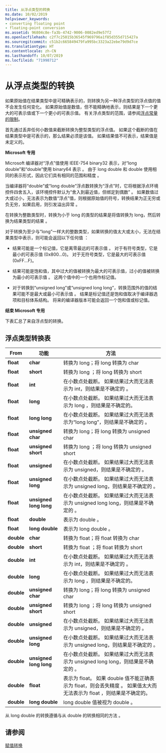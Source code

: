 ```yaml
---
title: 从浮点类型的转换
ms.date: 10/02/2019
helpviewer_keywords:
- converting floating point
- floating-point conversion
ms.assetid: 96804c8e-fa3b-4742-9006-0082ed9e57f2
ms.openlocfilehash: c2f7c25015b36545f969796a1f85d355d715427a
ms.sourcegitcommit: c51b2c665849479fa995bc3323a22ebe79d9d7ce
ms.translationtype: HT
ms.contentlocale: zh-CN
ms.lasthandoff: 10/07/2019
ms.locfileid: "71998712"
---
```

# <a name="conversions-from-floating-point-types"></a>从浮点类型的转换

如果原始值在结果类型中是可精确表示的，则转换为另一种浮点类型的浮点值的值不会发生任何变化。 如果原始值是数值，但不能精确地表示，则结果是下一个更大的可表示值或下一个更小的可表示值。 有关浮点类型的范围，请参阅[浮点常量的限制](../c-language/limits-on-floating-point-constants.md)。

首先通过丢弃任何小数值来截断转换为整型类型的浮点值。 如果这个截断的值在结果类型中是可表示的，那么结果必须是该值。 如果结果值不可表示，结果值是未定义的。

**Microsoft 专用**

Microsoft 编译器对“浮点”值使用 IEEE-754 binary32 表示，对“long double”和“double”使用 binary64 表示    。 由于 long double 和 double 使用相同的表示形式，因此它们具有相同的范围和精度   。

当编译器将“double”或“long double”浮点数转换为“浮点”时，它将根据浮点环境控件四舍五入，该环境控件默认为“舍入到最近值，但绑定到偶数”    。 如果数值过大或过小，无法表示为数值“浮点”值，则根据原始值的符号，转换结果为正无穷或负无穷，如果启用，则引发溢出异常  。

在转换为整数类型时，转换为小于 long 的类型的结果是将值转换为 long，然后转换为结果类型的结果   。

对于转换为至少与“long”一样大的整数类型，如果转换的值太大或太小，无法在结果类型中表示，则可能会返回以下任何值  ：

- 结果可能是一个标记值，它是离零最远的可表示值  。 对于有符号类型，它是最小的可表示值 (0x800...0)。 对于无符号类型，它是最大的可表示值 (0xFF...F)。

- 结果可能是饱和值，其中过大的值被转换为最大的可表示值，过小的值被转换为最小的可表示值  。 这两个值中的一个也用作标记值。

- 对于转换到“unsigned long”或“unsigned long long”，转换范围外的值的结果可能不是最大或最小可表示值   。 结果是标记值还是饱和值取决于编译器选项和目标体系结构。 将来的编译器版本可能会返回一个饱和值或标记值。

**结束 Microsoft 专用**

下表汇总了来自浮点型的转换。

## <a name="table-of-conversions-from-floating-point-types"></a>浮点类型转换表

|From|功能|方法|
|----------|--------|------------|
|**float**|**char**|转换为 long；将 long 转换为 char   |
|**float**|**short**|转换为 long  ；将 long  转换为  short|
|**float**|**int**|在小数点处截断。 如果结果过大而无法表示为 int，则结果是不确定的  。|
|**float**|**long**|在小数点处截断。 如果结果过大而无法表示为 long  ，则结果是不确定的。|
|**float**|**long long**|在小数点处截断。 如果结果过大而无法表示为“long long”，则结果是不确定的  。|
|**float**|**unsigned char**|转换为 long；将 long 转换为 unsigned char   |
|**float**|**unsigned short**|转换为 long  ；将 long  转换为  unsigned short|
|**float**|**unsigned**|在小数点处截断。 如果结果过大而无法表示为 unsigned，则结果是不确定的  。|
|**float**|**unsigned long**|在小数点处截断。 如果结果过大而无法表示为 unsigned long，则结果是不确定的  。|
|**float**|**unsigned long long**|在小数点处截断。 如果结果过大而无法表示为 unsigned long long，则结果是不确定的  。|
|**float**|**double**|表示为 double  。|
|**float**|**long double**|表示为 long double  。|
|**double**|**char**|转换为 float；将 float 转换为 char   |
|**double**|**short**|转换为 float  ；将 float  转换为  short|
|**double**|**int**|在小数点处截断。 如果结果过大而无法表示为 int，则结果是不确定的  。|
|**double**|**long**|在小数点处截断。 如果结果过大而无法表示为 long  ，则结果是不确定的。|
|**double**|**unsigned char**|转换为 long；将 long 转换为 unsigned char   |
|**double**|**unsigned short**|转换为 long  ；将 long  转换为  unsigned short|
|**double**|**unsigned**|在小数点处截断。 如果结果过大而无法表示为 unsigned，则结果是不确定的  。|
|**double**|**unsigned long**|在小数点处截断。 如果结果过大而无法表示为 unsigned long，则结果是不确定的  。|
|**double**|**unsigned long long**|在小数点处截断。 如果结果过大而无法表示为 unsigned long long，则结果是不确定的  。|
|**double**|**float**|表示为  float。 如果 double 值不能正确表示为 float，则会丢失精度   。 如果值太大而无法表示为 float  ，则结果是不确定的。|
|**double**|**long double**| long double 值被视为 double  。|

从 long double 的转换遵循与从 double 的转换相同的方法   。

## <a name="see-also"></a>请参阅

[赋值转换](../c-language/assignment-conversions.md)
